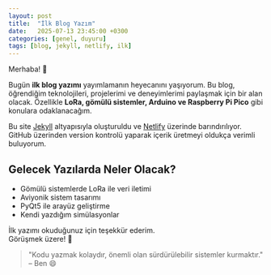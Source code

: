 ```yaml
---
layout: post
title:  "İlk Blog Yazım"
date:   2025-07-13 23:45:00 +0300
categories: [genel, duyuru]
tags: [blog, jekyll, netlify, ilk]
---
```


Merhaba! 🎉

Bugün **ilk blog yazımı** yayımlamanın heyecanını yaşıyorum. Bu blog, öğrendiğim teknolojileri, projelerimi ve deneyimlerimi paylaşmak için bir alan olacak. Özellikle **LoRa, gömülü sistemler, Arduino ve Raspberry Pi Pico** gibi konulara odaklanacağım.

Bu site [Jekyll](https://jekyllrb.com/) altyapısıyla oluşturuldu ve [Netlify](https://netlify.com) üzerinde barındırılıyor. GitHub üzerinden version kontrolü yaparak içerik üretmeyi oldukça verimli buluyorum.

## Gelecek Yazılarda Neler Olacak?

- Gömülü sistemlerde LoRa ile veri iletimi  
- Aviyonik sistem tasarımı  
- PyQt5 ile arayüz geliştirme  
- Kendi yazdığım simülasyonlar

İlk yazımı okuduğunuz için teşekkür ederim.  
Görüşmek üzere! 👋

> "Kodu yazmak kolaydır, önemli olan sürdürülebilir sistemler kurmaktır." – Ben 😄
